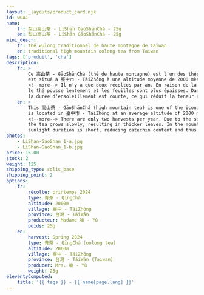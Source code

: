 ```yaml
---
layout: _layouts/product_card.njk
id: wuA1
name:
    fr: 梨山高山茶 - LíShān GāoShānChá - 25g
    en: 梨山高山茶 - LíShān GāoShānChá - 25g
mini_descr:
    fr: thé wulong traditionnel de haute montagne de Taïwan
    en: traditional high mountain oolong tea from Taiwan
tags: ['produit', 'cha']
description: 
    fr: >
        Ce 高山茶 - GāoShānChá (thé de haute montagne) est l'un des thés 烏龍 - WūLóng emblématiques de 臺灣 - Táiwān. 梨山 - LíShān 
        est situé à 臺中市 - TáiZhōng à une altitude moyenne de 2000 mètres.
        <!--more--> Il n'y a que deux récoltes par an. En raison de la grande différence de température entre le jour et la nuit, 
        le thé pousse lentement et les feuilles sont plus épaisses. Dans les montagnes avec les nuages et la brume persistante, 
        la durée d'ensoleillement est courte, ce qui réduit la teneur en catéchines et donc l'astringence.
    en: >
        This 高山茶 - GāoShānChá (high mountain tea) is one of the iconic 烏龍 - WūLóng teas of 臺灣 - Táiwān. 梨山 - LíShān 
        is located in 臺中市 - TáiZhōng at an average altitude of 2000 meters.
        <!--more--> There are only two harvests per year. Due to the significant temperature difference between day and night, 
        the tea grows slowly, resulting in thicker leaves. In the mountains with persistent clouds and mist, 
        sunlight duration is short, reducing catechin content and thus astringency.
photos:
    - LiShan-GaoShan_1-a.jpg
    - LiShan-GaoShan_1-b.jpg
price: 15.00
stock: 2
weight: 125
shipping_type: colis_base
shipping_point: 2
options:
    fr:
        récolte: printemps 2024
        type: 青茶 - QīngChá
        altitude: 2000m
        village: 臺中 - TáiZhōng
        province: 台灣 - TáiWān
        producteur: Madame 喻 - Yù
        poids: 25g
    en:
        harvest: Spring 2024
        type: 青茶 - QīngChá (oolong tea)
        altitude: 2000m
        village: 臺中 - TáiZhōng
        province: 台灣 - TáiWān (Taiwan)
        producer: Mrs. 喻 - Yù
        weight: 25g
eleventyComputed:
    title: '{{ tags }} - {{ name[page.lang] }}'
---
```

